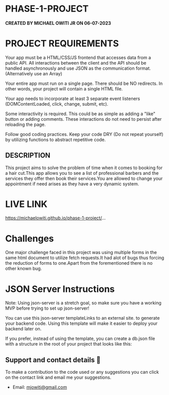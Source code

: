 # PHASE-1-PROJECT

#### CREATED BY MICHAEL OWITI JR ON 06-07-2023


# PROJECT REQUIREMENTS
Your app must be a HTML/CSS/JS frontend that accesses data from a public API. All interactions between the client and the API should be handled asynchronously and use JSON as the communication format. (Alternatively use an Array)

Your entire app must run on a single page. There should be NO redirects. In other words, your project will contain a single HTML file.

Your app needs to incorporate at least 3 separate event listeners (DOMContentLoaded, click, change, submit, etc).

Some interactivity is required. This could be as simple as adding a "like" button or adding comments. These interactions do not need to persist after reloading the page.

Follow good coding practices. Keep your code DRY (Do not repeat yourself) by utilizing functions to abstract repetitive code.

## DESCRIPTION
This project aims to solve the problem of time when it comes to booking for a hair cut.This app allows you to see a list of professional barbers and the services they offer then book their services.You are allowed to change your appointment if need arises as they have a very dynamic system.
# LIVE LINK
 https://michaelowiti.github.io/phase-1-project/...

# Challenges
One major challenge faced in this project was using multiple forms in the same html document to utilize fetch requests.It had alot of bugs thus forcing the reduction of forms to one.Apart from the forementioned there is no other known bug.

# JSON Server Instructions
Note: Using json-server is a stretch goal, so make sure you have a working MVP before trying to set up json-server! 

You can use this json-server templateLinks to an external site. to generate your backend code. Using this template will make it easier to deploy your backend later on.

If you prefer, instead of using the template, you can create a db.json file with a structure in the root of your project that looks like this: 

## Support and contact details 🙂

To make a contribution to the code used or any suggestions you can click on the contact link and email me your suggestions.

- Email: mjowiti@gmail.com
